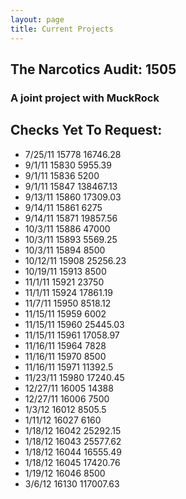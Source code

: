 ```yaml
---
layout: page
title: Current Projects
---
```

## The Narcotics Audit: 1505

### A joint project with MuckRock

## Checks Yet To Request:
* 7/25/11	15778	16746.28
* 9/1/11	15830	5955.39
* 9/1/11	15836	5200
* 9/1/11	15847	138467.13
* 9/13/11	15860	17309.03
* 9/14/11	15861	6275
* 9/14/11	15871	19857.56
* 10/3/11	15886	47000
* 10/3/11	15893	5569.25
* 10/3/11	15894	8500
* 10/12/11	15908	25256.23
* 10/19/11	15913	8500
* 11/1/11	15921	23750
* 11/1/11	15924	17861.19
* 11/7/11	15950	8518.12
* 11/15/11	15959	6002
* 11/15/11	15960	25445.03
* 11/15/11	15961	17058.97
* 11/16/11	15964	7828
* 11/16/11	15970	8500
* 11/16/11	15971	11392.5
* 11/23/11	15980	17240.45
* 12/27/11	16005	14388
* 12/27/11	16006	7500
* 1/3/12	16012	8505.5
* 1/11/12	16027	6160
* 1/18/12	16042	25292.15
* 1/18/12	16043	25577.62
* 1/18/12	16044	16555.49
* 1/18/12	16045	17420.76
* 1/19/12	16046	8500
* 3/6/12	16130	117007.63



